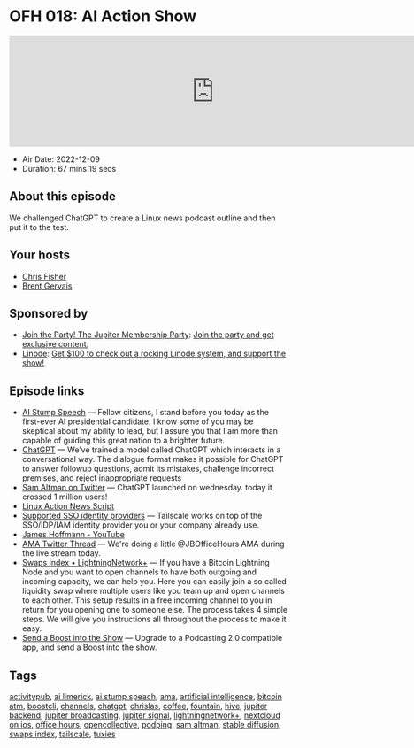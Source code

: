 # OFH 018: AI Action Show

<iframe src="https://player.fireside.fm/v2/MkcqFyfv+h_SyrrCE?theme=dark" width="740" height="200" frameborder="0" scrolling="no"></iframe>

* Air Date: 2022-12-09
* Duration: 67 mins 19 secs

## About this episode

We challenged ChatGPT to create a Linux news podcast outline and then put it to the test.

## Your hosts
* [Chris Fisher](https://www.officehours.hair/hosts/chrislas)
* [Brent Gervais](https://www.officehours.hair/hosts/brentgervais)

## Sponsored by

  * [Join the Party! The Jupiter Membership Party](https://www.jupiter.party/): [Join the party and get exclusive content. ](https://www.jupiter.party/)
  * [Linode](https://linode.com/jupiter): [Get $100 to check out a rocking Linode system, and support the show!](https://linode.com/jupiter)



## Episode links

  * [AI Stump Speech](https://paste.docs.lol/reader/ScarphTrigness "AI Stump Speech") — Fellow citizens, I stand before you today as the first-ever AI presidential candidate. I know some of you may be skeptical about my ability to lead, but I assure you that I am more than capable of guiding this great nation to a brighter future. 
  * [ChatGPT](https://openai.com/blog/chatgpt/ "ChatGPT") — We’ve trained a model called ChatGPT which interacts in a conversational way. The dialogue format makes it possible for ChatGPT to answer followup questions, admit its mistakes, challenge incorrect premises, and reject inappropriate requests
  * [Sam Altman on Twitter](https://twitter.com/sama/status/1599668808285028353 "Sam Altman on Twitter") — ChatGPT launched on wednesday. today it crossed 1 million users!
  * [Linux Action News Script](https://paste.docs.lol/reader/AggrandisesQuaternity "Linux Action News Script")
  * [Supported SSO identity providers](https://tailscale.com/kb/1013/sso-providers/ "Supported SSO identity providers") — Tailscale works on top of the SSO/IDP/IAM identity provider you or your company already use.
  * [James Hoffmann - YouTube](https://www.youtube.com/channel/UCMb0O2CdPBNi-QqPk5T3gsQ "James Hoffmann - YouTube")
  * [AMA Twitter Thread](https://twitter.com/ChrisLAS/status/1600176987901132800 "AMA Twitter Thread") — We're doing a little @JBOfficeHours AMA during the live stream today.
  * [Swaps Index • LightningNetwork+](https://lightningnetwork.plus/ "Swaps Index • LightningNetwork+") — If you have a Bitcoin Lightning Node and you want to open channels to have both outgoing and incoming capacity, we can help you. Here you can easily join a so called liquidity swap where multiple users like you team up and open channels to each other. This setup results in a free incoming channel to you in return for you opening one to someone else. The process takes 4 simple steps. We will give you instructions all throughout the process to make it easy.
  * [Send a Boost into the Show](https://podcastindex.org/apps?appTypes=app&elements=Value "Send a Boost into the Show") — Upgrade to a Podcasting 2.0 compatible app, and send a Boost into the show.



## Tags

[activitypub](https://www.officehours.hair/tags/activitypub), [ai limerick](https://www.officehours.hair/tags/ai%20limerick), [ai stump speach](https://www.officehours.hair/tags/ai%20stump%20speach), [ama](https://www.officehours.hair/tags/ama), [artificial intelligence](https://www.officehours.hair/tags/artificial%20intelligence), [bitcoin atm](https://www.officehours.hair/tags/bitcoin%20atm), [boostcli](https://www.officehours.hair/tags/boostcli), [channels](https://www.officehours.hair/tags/channels), [chatgpt](https://www.officehours.hair/tags/chatgpt), [chrislas](https://www.officehours.hair/tags/chrislas), [coffee](https://www.officehours.hair/tags/coffee), [fountain](https://www.officehours.hair/tags/fountain), [hive](https://www.officehours.hair/tags/hive), [jupiter backend](https://www.officehours.hair/tags/jupiter%20backend), [jupiter broadcasting](https://www.officehours.hair/tags/jupiter%20broadcasting), [jupiter signal](https://www.officehours.hair/tags/jupiter%20signal), [lightningnetwork+](https://www.officehours.hair/tags/lightningnetwork+), [nextcloud on ios](https://www.officehours.hair/tags/nextcloud%20on%20ios), [office hours](https://www.officehours.hair/tags/office%20hours), [opencollective](https://www.officehours.hair/tags/opencollective), [podping](https://www.officehours.hair/tags/podping), [sam altman](https://www.officehours.hair/tags/sam%20altman), [stable diffusion](https://www.officehours.hair/tags/stable%20diffusion), [swaps index](https://www.officehours.hair/tags/swaps%20index), [tailscale](https://www.officehours.hair/tags/tailscale), [tuxies](https://www.officehours.hair/tags/tuxies)